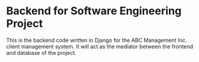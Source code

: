 # Backend for Software Engineering Project
This is the backend code written in Django for the ABC Management Inc. client management system. It will act as the mediator between the frontend and database of the project.
